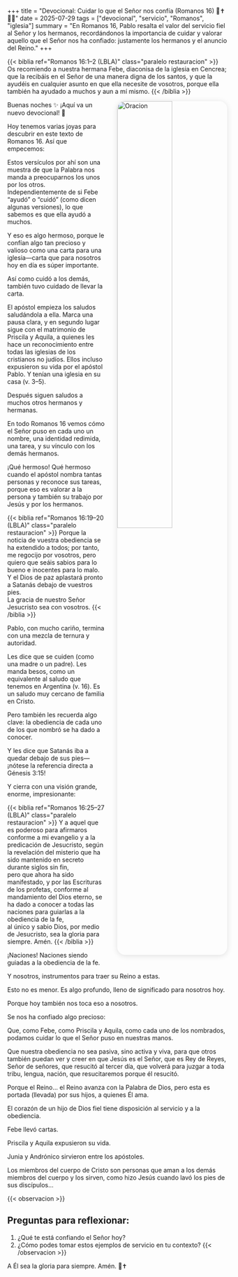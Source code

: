 +++
title = "Devocional: Cuidar lo que el Señor nos confía (Romanos 16) 🐑✝️🌷🌱"
date = 2025-07-29
tags = ["devocional", "servicio", "Romanos", "iglesia"]
summary = "En Romanos 16, Pablo resalta el valor del servicio fiel al Señor y los hermanos, recordándonos la importancia de cuidar y valorar aquello que el Señor nos ha confiado: justamente los hermanos y el anuncio del Reino."
+++


{{< biblia ref="Romanos 16:1–2 (LBLA)" class="paralelo restauracion" >}}
Os recomiendo a nuestra hermana Febe, diaconisa de la iglesia en Cencrea; que la recibáis en el Señor de una manera digna de los santos, y que la ayudéis en cualquier asunto en que ella necesite de vosotros, porque ella también ha ayudado a muchos y aun a mí mismo.
{{< /biblia >}}


<img src="/images/cuidar.png" 
     alt="Oracion"
     style="float: right; 
            margin-left: 2em; 
            margin-bottom: 1em; 
            max-width: 320px; 
            width: 50%; 
            height: auto; 
            border-radius: 18px; 
            box-shadow: 0 2px 14px rgba(0,0,0,0.12);" />

Buenas noches ✨ ¡Aquí va un nuevo devocional! 🐑 

Hoy tenemos varias joyas para descubrir en este texto de Romanos 16. Así que empecemos:

Estos versículos por ahí son una muestra de que la Palabra nos manda a preocuparnos los unos por los otros. Independientemente de si Febe “ayudó” o “cuidó” (como dicen algunas versiones), lo que sabemos es que ella ayudó a muchos.

Y eso es algo hermoso, porque le confían algo tan precioso y valioso como una carta para una iglesia—carta que para nosotros hoy en día es súper importante.

Así como cuidó a los demás, también tuvo cuidado de llevar la carta.

El apóstol empieza los saludos saludándola a ella. Marca una pausa clara, y en segundo lugar sigue con el matrimonio de Priscila y Aquila, a quienes les hace un reconocimiento entre todas las iglesias de los cristianos no judíos. Ellos incluso expusieron su vida por el apóstol Pablo. Y tenían una iglesia en su casa (v. 3–5).

Después siguen saludos a muchos otros hermanos y hermanas.

En todo Romanos 16 vemos cómo el Señor puso en cada uno un nombre, una identidad redimida, una tarea, y su vínculo con los demás hermanos.

¡Qué hermoso! Qué hermoso cuando el apóstol nombra tantas personas y reconoce sus tareas, porque eso es valorar a la persona y también su trabajo por Jesús y por los hermanos.

{{< biblia ref="Romanos 16:19–20 (LBLA)" class="paralelo restauracion" >}}
Porque la noticia de vuestra obediencia se ha extendido a todos; por tanto, me regocijo por vosotros, pero quiero que seáis sabios para lo bueno e inocentes para lo malo.  
Y el Dios de paz aplastará pronto a Satanás debajo de vuestros pies.  
La gracia de nuestro Señor Jesucristo sea con vosotros.
{{< /biblia >}}

Pablo, con mucho cariño, termina con una mezcla de ternura y autoridad.

Les dice que se cuiden (como una madre o un padre). Les manda besos, como un equivalente al saludo que tenemos en Argentina (v. 16). Es un saludo muy cercano de familia en Cristo.

Pero también les recuerda algo clave: la obediencia de cada uno de los que nombró se ha dado a conocer.

Y les dice que Satanás iba a quedar debajo de sus pies—¡nótese la referencia directa a Génesis 3:15!

Y cierra con una visión grande, enorme, impresionante:

{{< biblia ref="Romanos 16:25–27 (LBLA)" class="paralelo restauracion" >}}
Y a aquel que es poderoso para afirmaros conforme a mi evangelio y a la predicación de Jesucristo, según la revelación del misterio que ha sido mantenido en secreto durante siglos sin fin,  
pero que ahora ha sido manifestado, y por las Escrituras de los profetas, conforme al mandamiento del Dios eterno, se ha dado a conocer a todas las naciones para guiarlas a la obediencia de la fe,  
al único y sabio Dios, por medio de Jesucristo, sea la gloria para siempre. Amén.
{{< /biblia >}}

¡Naciones! Naciones siendo guiadas a la obediencia de la fe.

Y nosotros, instrumentos para traer su Reino a estas.

Esto no es menor. Es algo profundo, lleno de significado para nosotros hoy.

Porque hoy también nos toca eso a nosotros.

Se nos ha confiado algo precioso:

Que, como Febe, como Priscila y Aquila, como cada uno de los nombrados, podamos cuidar lo que el Señor puso en nuestras manos.

Que nuestra obediencia no sea pasiva, sino activa y viva, para que otros también puedan ver y creer en que Jesús es el Señor, que es Rey de Reyes, Señor de señores, que resucitó al tercer día, que volverá para juzgar a toda tribu, lengua, nación, que resucitaremos porque él resucitó.

Porque el Reino... el Reino avanza con la Palabra de Dios, pero esta es portada (llevada) por sus hijos, a quienes Él ama.

El corazón de un hijo de Dios fiel tiene disposición al servicio y a la obediencia.

Febe llevó cartas.

Priscila y Aquila expusieron su vida.

Junia y Andrónico sirvieron entre los apóstoles.

Los miembros del cuerpo de Cristo son personas que aman a los demás miembros del cuerpo y los sirven, como hizo Jesús cuando lavó los pies de sus discípulos…

{{< observacion >}}
## Preguntas para reflexionar:

1. ¿Qué te está confiando el Señor hoy?  
2. ¿Cómo podes tomar estos ejemplos de servicio en tu contexto?
{{< /observacion >}}

A Él sea la gloria para siempre. Amén. 🙌✝️
